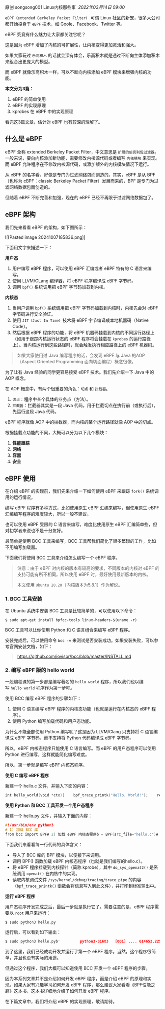 原创 songsong001 Linux内核那些事
 _2022年03月14日 09:00_

`eBPF（extended Berkeley Packet Filter）` 可谓 Linux 社区的新宠，很多大公司都开始投身于 `eBPF` 技术，如 Goole、Facebook、Twitter 等。

eBPF 究竟有什么魅力让大家都关注它呢？

这是因为 eBPF 增加了内核的可扩展性，让内核变得更加灵活和强大。

如果大家玩过 `乐高积木` 的话就会深有体会，乐高积木就是通过不断向主体添加积木来组合出更庞大的模型。

而 eBPF 就像乐高积木一样，可以不断向内核添加 eBPF 模块来增强内核的功能。

**本文分为3篇：**

1. eBPF 的简单使用
2. eBPF 的实现原理
3. kprobes 在 eBPF 中的实现原理

看完这3篇文章，估计对 eBPF 也有较深的理解了。

## 什么是 eBPF

eBPF 全称 extended Berkeley Packet Filter，中文意思是 `扩展的伯克利包过滤器`。一般来说，要向内核添加新功能，需要修改内核源代码或者编写 `内核模块` 来实现。而 eBPF 允许程序在不修改内核源代码，或添加额外的内核模块情况下运行。

从 eBPF 的名字看，好像是专门为过滤网络包而创造的。其实，eBPF 是从 BPF（也称为 cBPF：classic Berkeley Packet Filter）发展而来的，BPF 是专门为过滤网络数据包而创造的。

但随着 eBPF 不断完善和加强，现在的 eBPF 已经不再限于过滤网络数据包了。

## eBPF 架构

我们先来看看 eBPF 的架构，如下图所示：

![[Pasted image 20241007185836.png]]
  
下面用文字来描述一下：  

**用户态**

1. 用户编写 eBPF 程序，可以使用 eBPF 汇编或者 eBPF 特有的 C 语言来编写。
2. 使用 LLVM/CLang 编译器，将 eBPF 程序编译成 eBPF 字节码。
3. 调用 `bpf()` 系统调用把 eBPF 字节码加载到内核。
    
**内核态**

1. 当用户调用 `bpf()` 系统调用把 eBPF 字节码加载到内核时，内核先会对 eBPF 字节码进行安全验证。
2. 使用 `JIT（Just In Time）`技术将 eBPF 字节编译成本地机器码（Native Code）。
3. 然后根据 eBPF 程序的功能，将 eBPF 机器码挂载到内核的不同运行路径上（如用于跟踪内核运行状态的 eBPF 程序将会挂载在 `kprobes` 的运行路径上）。当内核运行到这些路径时，就会触发执行相应路径上的 eBPF 机器码。

> 如果大家使用过 Java 编写程序的话，会发现 eBPF 与 Java 的AOP（Aspect Oriented Programming 面向切面编程）概念很像。

为了让有 Java 经验的同学更容易接受 eBPF 技术。我们先介绍一下 Java 中的 AOP 概念。

在 AOP 概念中，有两个很重要的角色：`切点` 和 `拦截器`。

1. `切点`：程序中某个具体的业务点（方法）。
2. `拦截器`：拦截器其实是一段 Java 代码，用于拦截切点在执行前（或执行后），先运行这段 Java 代码。

eBPF 程序就像 AOP 中的拦截器，而内核的某个运行路径就像 AOP 中的切点。

根据挂载点功能的不同，大概可以分为以下几个模块：

1. **性能跟踪**
2. **网络**
3. **容器**
4. **安全**
## eBPF 使用

在介绍 eBPF 的实现前，我们先来介绍一下如何使用 eBPF 来跟踪 `fork()` 系统调用的运行情况。

编写 eBPF 程序有多种方式，比如使用原生 eBPF 汇编来编写，但使用原生 eBPF 汇编编写程序的难度较大，所以一般不建议。

也可以使用 eBPF 受限的 C 语言来编写，难度比使用原生 eBPF 汇编简单些，但对初学者来说也不是十分友好。

最简单是使用 BCC 工具来编写，BCC 工具帮我们简化了很多繁琐的工作，比如不用编写加载器。

下面我们将使用 BCC 工具来介绍怎么编写一个 eBPF 程序。

> 注意：由于 eBPF 对内核的版本有较高的要求，不同版本的内核对 eBPF 的支持可能有所不相同。所以使用 eBPF 时，最好使用最新版本的内核。
> 
> 本文使用 `Ubuntu 20.20`（内核版本为5.8.1）作为解说。

### 1. BCC 工具安装

在 Ubuntu 系统中安装 BCC 工具是比较简单的，可以使用以下命令：

```
$ sudo apt-get install bpfcc-tools linux-headers-$(uname -r)
```

BCC 工具可以让你使用 Python 和 C 语言组合来编写 eBPF 程序。

安装完成后，可以使用命令 `bcc -v` 来测试是否安装成功。如果安装失败，可以参考官网安装文档，如下：

> https://github.com/iovisor/bcc/blob/master/INSTALL.md

### 2. 编写 eBPF 版的 hello world

一般编程课的第一步都是编写著名的 `hello world` 程序，所以我们也以编写 `hello world` 程序作为第一步吧。

使用 BCC 编写 eBPF 程序的步骤如下：

1. 使用 C 语言编写 eBPF 程序的内核态功能（也就是运行在内核态的 eBPF 程序）。
2. 使用 Python 编写加载代码和用户态功能。
    
为什么不能全部使用 Python 编写呢？这是因为 LLVM/Clang 只支持将 C 语言编译成 eBPF 字节码，而不支持将 Python 代码编译成 eBPF 字节码。

所以，eBPF 内核态程序只能使用 C 语言编写。而 eBPF 的用户态程序可以使用 Python 进行编写，这样就能简化编写难度。

所以，第一步就是编写 eBPF 内核态程序。

**使用 C 编写 eBPF 程序**

新建一个 hello.c 文件，并输入下面的内容：

```c
int hello_world(void *ctx){    bpf_trace_printk("Hello, World!");    return 0;}
```

**使用 Python 和 BCC 工具开发一个用户态程序**

新建一个 hello.py 文件，并输入下面的内容：

```c
#!/usr/bin/env python3
# 1) 加载 BCC 库
from bcc import BPF# 2) 加载 eBPF 内核态程序b = BPF(src_file="hello.c")# 3) 将 eBPF 程序挂载到 kprobeb.attach_kprobe(event="do_sys_openat2", fn_name="hello_world")# 4) 读取并且打印 eBPF 内核态程序输出的数据b.trace_print()
```

下面我们来看看每一行代码的具体含义：

- 导入了 BCC 库的 BPF 模块，以便接下来调用。
- 调用 BPF() 函数加载 eBPF 内核态程序（也就是我们编写的hello.c）。
- 将 eBPF 程序挂载到内核探针（简称 kprobe），其中 `do_sys_openat2()` 是系统调用 `openat()` 在内核中的实现。
- 读取内核调试文件 `/sys/kernel/debug/tracing/trace_pipe` 的内容（`bpf_trace_printk()` 函数会将信息写入到此文件），并打印到标准输出中。

**运行 eBPF 程序**

用户态程序开发完成之后，最后一步就是执行它了。需要注意的是，eBPF 程序需要以 `root` 用户来运行：

```c
$ sudo python3 hello.py
```

运行后，可以看到如下输出：

```c
$ sudo python3 hello.pyb'         python3-31683   [001] .... 614653.225903: 0: Hello, World!'b'         python3-31683   [001] .... 614653.226093: 0: Hello, World!'b'         python3-31683   [001] .... 614653.226606: 0: Hello, World!'b'           <...>-31684   [000] .... 614654.387288: 0: Hello, World!'b'      irqbalance-669     [000] .... 614658.232433: 0: Hello, World!'...
```

到了这里，我们已经成功开发并运行了第一个 eBPF 程序。当然，这个程序很简单，并且也没有实际的用途。

但通过这个程序，我们大概可以知道使用 BCC 开发一个 eBPF 程序的步骤。

因为本系列文章并不是介绍如何开发 eBPF 程序，而是介绍 eBPF 的原理和实现。如果大家有兴趣学习如何开发 eBPF 程序，那么建议大家看看《BPF性能之巅》这本书，这本书详细地介绍了如何开发 eBPF 程序。

在下篇文章中，我们将介绍 eBPF 的实现原理，敬请期待。
